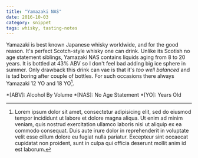 ```yaml
---
title: "Yamazaki NAS"
date: 2016-10-03
category: snippet
tags: whisky, tasting-notes
---
```


Yamazaki is best known Japanese whisky worldwide, and for the good reason. It's perfect Scotch-style whisky one can drink. Unlike its Scotish no age statement siblings, Yamazaki NAS contains liquids aging from 8 to 20 years. It is bottled at 43% ABV so I don't feel bad adding big ice sphere in summer. Only drawback this drink can vae is that it's _too well balanced_ and is tad boring after couple of bottles. For such occasions there always Yamazaki 12 YO and 18 YO[^1].

*[ABV]: Alcohol By Volume
*[NAS]: No Age Statement
*[YO]: Years Old

[^1]: Lorem ipsum dolor sit amet, consectetur adipisicing elit, sed do eiusmod tempor incididunt ut labore et dolore magna aliqua. Ut enim ad minim veniam, quis nostrud exercitation ullamco laboris nisi ut aliquip ex ea commodo consequat. Duis aute irure dolor in reprehenderit in voluptate velit esse cillum dolore eu fugiat nulla pariatur. Excepteur sint occaecat cupidatat non proident, sunt in culpa qui officia deserunt mollit anim id est laborum.